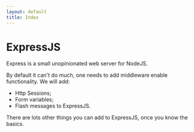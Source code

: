 ```yaml
---
layout: default
title: Index
---
```


# ExpressJS

Express is a small unopinionated web server for NodeJS.

By default it can't do much, one needs to add middleware enable functionality.
We will add:

 * Http Sessions;
 * Form variables;
 * Flash messages to ExpressJS.

 There are lots other things you can add to ExpressJS, once you know the basics.
